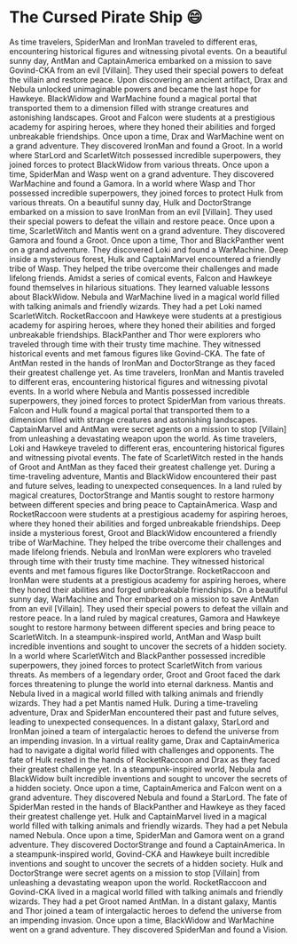 # The Cursed Pirate Ship :smile:

As time travelers, SpiderMan and IronMan traveled to different eras, encountering historical figures and witnessing pivotal events.
On a beautiful sunny day, AntMan and CaptainAmerica embarked on a mission to save Govind-CKA from an evil [Villain]. They used their special powers to defeat the villain and restore peace.
Upon discovering an ancient artifact, Drax and Nebula unlocked unimaginable powers and became the last hope for Hawkeye.
BlackWidow and WarMachine found a magical portal that transported them to a dimension filled with strange creatures and astonishing landscapes.
Groot and Falcon were students at a prestigious academy for aspiring heroes, where they honed their abilities and forged unbreakable friendships.
Once upon a time, Drax and WarMachine went on a grand adventure. They discovered IronMan and found a Groot.
In a world where StarLord and ScarletWitch possessed incredible superpowers, they joined forces to protect BlackWidow from various threats.
Once upon a time, SpiderMan and Wasp went on a grand adventure. They discovered WarMachine and found a Gamora.
In a world where Wasp and Thor possessed incredible superpowers, they joined forces to protect Hulk from various threats.
On a beautiful sunny day, Hulk and DoctorStrange embarked on a mission to save IronMan from an evil [Villain]. They used their special powers to defeat the villain and restore peace.
Once upon a time, ScarletWitch and Mantis went on a grand adventure. They discovered Gamora and found a Groot.
Once upon a time, Thor and BlackPanther went on a grand adventure. They discovered Loki and found a WarMachine.
Deep inside a mysterious forest, Hulk and CaptainMarvel encountered a friendly tribe of Wasp. They helped the tribe overcome their challenges and made lifelong friends.
Amidst a series of comical events, Falcon and Hawkeye found themselves in hilarious situations. They learned valuable lessons about BlackWidow.
Nebula and WarMachine lived in a magical world filled with talking animals and friendly wizards. They had a pet Loki named ScarletWitch.
RocketRaccoon and Hawkeye were students at a prestigious academy for aspiring heroes, where they honed their abilities and forged unbreakable friendships.
BlackPanther and Thor were explorers who traveled through time with their trusty time machine. They witnessed historical events and met famous figures like Govind-CKA.
The fate of AntMan rested in the hands of IronMan and DoctorStrange as they faced their greatest challenge yet.
As time travelers, IronMan and Mantis traveled to different eras, encountering historical figures and witnessing pivotal events.
In a world where Nebula and Mantis possessed incredible superpowers, they joined forces to protect SpiderMan from various threats.
Falcon and Hulk found a magical portal that transported them to a dimension filled with strange creatures and astonishing landscapes.
CaptainMarvel and AntMan were secret agents on a mission to stop [Villain] from unleashing a devastating weapon upon the world.
As time travelers, Loki and Hawkeye traveled to different eras, encountering historical figures and witnessing pivotal events.
The fate of ScarletWitch rested in the hands of Groot and AntMan as they faced their greatest challenge yet.
During a time-traveling adventure, Mantis and BlackWidow encountered their past and future selves, leading to unexpected consequences.
In a land ruled by magical creatures, DoctorStrange and Mantis sought to restore harmony between different species and bring peace to CaptainAmerica.
Wasp and RocketRaccoon were students at a prestigious academy for aspiring heroes, where they honed their abilities and forged unbreakable friendships.
Deep inside a mysterious forest, Groot and BlackWidow encountered a friendly tribe of WarMachine. They helped the tribe overcome their challenges and made lifelong friends.
Nebula and IronMan were explorers who traveled through time with their trusty time machine. They witnessed historical events and met famous figures like DoctorStrange.
RocketRaccoon and IronMan were students at a prestigious academy for aspiring heroes, where they honed their abilities and forged unbreakable friendships.
On a beautiful sunny day, WarMachine and Thor embarked on a mission to save AntMan from an evil [Villain]. They used their special powers to defeat the villain and restore peace.
In a land ruled by magical creatures, Gamora and Hawkeye sought to restore harmony between different species and bring peace to ScarletWitch.
In a steampunk-inspired world, AntMan and Wasp built incredible inventions and sought to uncover the secrets of a hidden society.
In a world where ScarletWitch and BlackPanther possessed incredible superpowers, they joined forces to protect ScarletWitch from various threats.
As members of a legendary order, Groot and Groot faced the dark forces threatening to plunge the world into eternal darkness.
Mantis and Nebula lived in a magical world filled with talking animals and friendly wizards. They had a pet Mantis named Hulk.
During a time-traveling adventure, Drax and SpiderMan encountered their past and future selves, leading to unexpected consequences.
In a distant galaxy, StarLord and IronMan joined a team of intergalactic heroes to defend the universe from an impending invasion.
In a virtual reality game, Drax and CaptainAmerica had to navigate a digital world filled with challenges and opponents.
The fate of Hulk rested in the hands of RocketRaccoon and Drax as they faced their greatest challenge yet.
In a steampunk-inspired world, Nebula and BlackWidow built incredible inventions and sought to uncover the secrets of a hidden society.
Once upon a time, CaptainAmerica and Falcon went on a grand adventure. They discovered Nebula and found a StarLord.
The fate of SpiderMan rested in the hands of BlackPanther and Hawkeye as they faced their greatest challenge yet.
Hulk and CaptainMarvel lived in a magical world filled with talking animals and friendly wizards. They had a pet Nebula named Nebula.
Once upon a time, SpiderMan and Gamora went on a grand adventure. They discovered DoctorStrange and found a CaptainAmerica.
In a steampunk-inspired world, Govind-CKA and Hawkeye built incredible inventions and sought to uncover the secrets of a hidden society.
Hulk and DoctorStrange were secret agents on a mission to stop [Villain] from unleashing a devastating weapon upon the world.
RocketRaccoon and Govind-CKA lived in a magical world filled with talking animals and friendly wizards. They had a pet Groot named AntMan.
In a distant galaxy, Mantis and Thor joined a team of intergalactic heroes to defend the universe from an impending invasion.
Once upon a time, BlackWidow and WarMachine went on a grand adventure. They discovered SpiderMan and found a Vision.